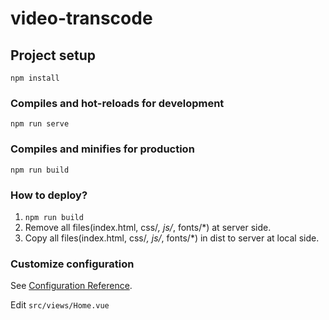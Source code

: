 # video-transcode

## Project setup
```
npm install
```

### Compiles and hot-reloads for development
```
npm run serve
```

### Compiles and minifies for production
```
npm run build
```

### How to deploy?
1. `npm run build`
2. Remove all files(index.html, css/*, js/*, fonts/*) at server side.
3. Copy all files(index.html, css/*, js/*, fonts/*)  in dist to server at local side.

### Customize configuration
See [Configuration Reference](https://cli.vuejs.org/config/).

Edit `src/views/Home.vue`